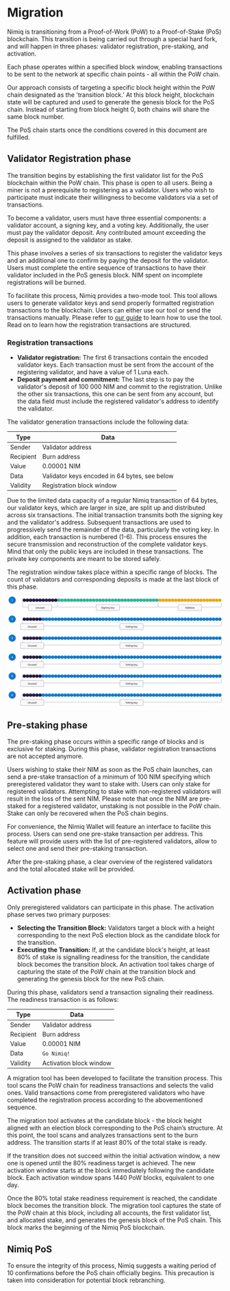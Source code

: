 # Migration

Nimiq is transitioning from a Proof-of-Work (PoW) to a Proof-of-Stake (PoS) blockchain. This transition is being carried out through a special hard fork, and will happen in three phases: validator registration, pre-staking, and activation.

Each phase operates within a specified block window, enabling transactions to be sent to the network at specific chain points - all within the PoW chain.

Our approach consists of targeting a specific block height within the PoW chain designated as the 'transition block.' At this block height, blockchain state will be captured and used to generate the genesis block for the PoS chain. Instead of starting from block height 0, both chains will share the same block number.

The PoS chain starts once the conditions covered in this document are fulfilled.

## Validator Registration phase

The transition begins by establishing the first validator list for the PoS blockchain within the PoW chain. This phase is open to all users. Being a miner is not a prerequisite to registering as a validator. Users who wish to participate must indicate their willingness to become validators via a set of transactions.

To become a validator, users must have three essential components: a validator account, a signing key, and a voting key. Additionally, the user must pay the validator deposit. Any contributed amount exceeding the deposit is assigned to the validator as stake.

This phase involves a series of six transactions to register the validator keys and an additional one to confirm by paying the deposit for the validator. Users must complete the entire sequence of transactions to have their validator included in the PoS genesis block. NIM spent on incomplete registrations will be burned.

To facilitate this process, Nimiq provides a two-mode tool. This tool allows users to generate validator keys and send properly formatted registration transactions to the blockchain. Users can either use our tool or send the transactions manually. Please refer to [our guide](/build/private-node/migration-guide.md) to learn how to use the tool. Read on to learn how the registration transactions are structured.

### Registration transactions

- **Validator registration:** The first 6 transactions contain the encoded validator keys. Each transaction must be sent from the account of the registering validator, and have a value of 1 Luna each.
- **Deposit payment and commitment:** The last step is to pay the validator's deposit of 100 000 NIM and commit to the registration. Unlike the other six transactions, this one can be sent from any account, but the data field must include the registered validator's address to identify the validator.

The validator generation transactions include the following data:

| Type      | Data                                          |
| ----------| --------------------------------------------- |
| Sender    | Validator address                             |
| Recipient | Burn address                                  |
| Value     | 0.00001 NIM                                   |
| Data      | Validator keys encoded in 64 bytes, see below |
| Validity  | Registration block window                     |

Due to the limited data capacity of a regular Nimiq transaction of 64 bytes, our validator keys, which are larger in size, are split up and distributed across six transactions. The initial transaction transmits both the signing key and the validator's address. Subsequent transactions are used to progressively send the remainder of the data, particularly the voting key. In addition, each transaction is numbered (1-6). This process ensures the secure transmission and reconstruction of the complete validator keys. Mind that only the public keys are included in these transactions. The private key components are meant to be stored safely.

The registration window takes place within a specific range of blocks. The count of validators and corresponding deposits is made at the last block of this phase.

![Structure of validator registration transaction data](/assets/images/protocol/migration-txs.png)

## Pre-staking phase

The pre-staking phase occurs within a specific range of blocks and is exclusive for staking. During this phase, validator registration transactions are not accepted anymore.

Users wishing to stake their NIM as soon as the PoS chain launches, can send a pre-stake transaction of a minimum of 100 NIM specifying which preregistered validator they want to stake with. Users can only stake for registered validators. Attempting to stake with non-registered validators will result in the loss of the sent NIM. Please note that once the NIM are pre-staked for a registered validator, unstaking is not possible in the PoW chain. Stake can only be recovered when the PoS chain begins.

For convenience, the Nimiq Wallet will feature an interface to facilite this process. Users can send one pre-stake transaction per address. This feature will provide users with the list of pre-registered validators, allow to select one and send their pre-staking transaction.

After the pre-staking phase, a clear overview of the registered validators and the total allocated stake will be provided.

## Activation phase

Only preregistered validators can participate in this phase. The activation phase serves two primary purposes:

- **Selecting the Transition Block:** Validators target a block with a height corresponding to the next PoS election block as the candidate block for the transition.
- **Executing the Transition:** If, at the candidate block's height, at least 80% of stake is signalling readiness for the transition, the candidate block becomes the transition block. An activation tool takes charge of capturing the state of the PoW chain at the transition block and generating the genesis block for the new PoS chain.

During this phase, validators send a transaction signaling their readiness. The readiness transaction is as follows:

| Type      | Data                    |
| --------- | ----------------------- |
| Sender    | Validator address       |
| Recipient | Burn address            |
| Value     | 0.00001 NIM             |
| Data      | `Go Nimiq!`             |
| Validity  | Activation block window |

A migration tool has been developed to facilitate the transition process. This tool scans the PoW chain for readiness transactions and selects the valid ones. Valid transactions come from preregistered validators who have completed the registration process according to the abovementioned sequence.

The migration tool activates at the candidate block - the block height aligned with an election block corresponding to the PoS chain’s structure. At this point, the tool scans and analyzes transactions sent to the burn address. The transition starts if at least 80% of the total stake is ready.

If the transition does not succeed within the initial activation window, a new one is opened until the 80% readiness target is achieved. The new activation window starts at the block immediately following the candidate block. Each activation window spans 1440 PoW blocks, equivalent to one day.

Once the 80% total stake readiness requirement is reached, the candidate block becomes the transition block. The migration tool captures the state of the PoW chain at this block, including all accounts, the first validator list, and allocated stake, and generates the genesis block of the PoS chain. This block marks the beginning of the Nimiq PoS blockchain.

## Nimiq PoS

To ensure the integrity of this process, Nimiq suggests a waiting period of 10 confirmations before the PoS chain officially begins. This precaution is taken into consideration for potential block rebranching.
